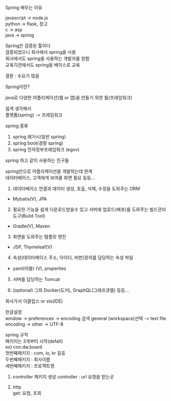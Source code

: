 Spring 배우는 이유

javascript -> node.js  
python -> flask, 장고  
c -> asp  
java -> spring

Spring은 검증된 툴이다  
검증되었으니 회사에서 spring을 사용  
회사에서도 spring을 사용하는 개발자를 원함  
교육긱관에서도 spring을 베이스로 교육

결론 : 수요가 많음

Spring이란?

java로 다양한 어플리케이션(웹 or 앱)을 만들기 위한 틀(프레임워크)

쉽게 생각해서  
플랫폼(spring) -> 프레임워크

spring 종류

1. spring 레거시(일반 spring)
2. spring boot(경량 spring)
3. spring 전자정부프레임워크 (egov)

spring 하고 같이 사용하는 친구들  

spring만으로 어플리케이션을 개발하는데 한계  
데이터베이스, 고객에게 보여줄 화면 필요 등등...

1. 데이터베이스 연결과 데이터 생성, 호출, 삭제, 수정을 도와주는 ORM
- Mybatis(V), JPA

2. 필요한 기능을 쉽게 다운로드받을수 있고 서버에 업로드(배포)를 도와주는 빌드관리 도구(Build Tool)
- Gradle(V), Maven

3. 화면을 도와주는 템플릿 엔진
- JSP, Thymeleaf(V)

4. 속성(데이터베이스 주소, 아이디, 비번)정의를 담당하는 속성 파일
- yaml(야믈) (V), properties

5. 서버를 담당하는 Tomcat

6. (optional) 그외 Docker(도커), GraphQL(그래프큐엘) 등등...

회사가서  이클립스 or sts(IDE)  

한글설정  
window -> preferences -> encoding 검색 general (workspace)선택 -> text file encoding -> other -> UTF-8 

spring 규칙  
패키지는 3개부터 시작(defalt)  
ex) con.dw.board  
첫번째패키지 : com, io, kr 등등  
두번째패키지 : 회사이름  
세번째패키지 : 프로젝트명

1. controller 패키지 생성
controller : url 요청을 받는곳

2. http  
get: 요청, 조회
